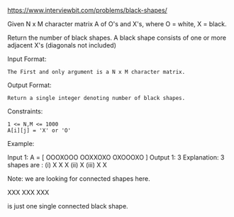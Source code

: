 https://www.interviewbit.com/problems/black-shapes/



Given N x M character matrix A of O's and X's, where O = white, X = black.

Return the number of black shapes. A black shape consists of one or more adjacent X's (diagonals not included)



Input Format:

    The First and only argument is a N x M character matrix.

Output Format:

    Return a single integer denoting number of black shapes.

Constraints:

    1 <= N,M <= 1000
    A[i][j] = 'X' or 'O'

Example:

Input 1:
    A = [ OOOXOOO
          OOXXOXO
          OXOOOXO  ]
Output 1:
    3
Explanation:
    3 shapes are  :
    (i)    X
         X X
    (ii)
          X
    (iii)
          X
          X

Note: we are looking for connected shapes here.

XXX
XXX
XXX

is just one single connected black shape.
